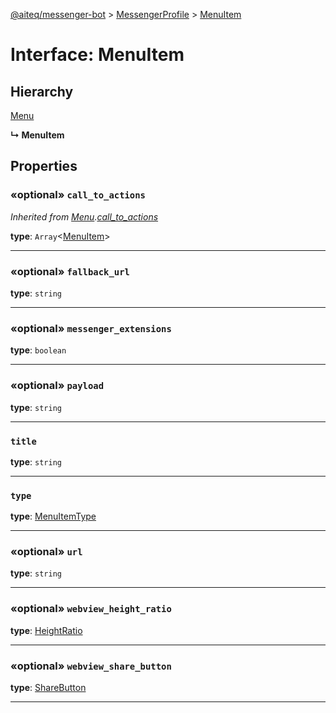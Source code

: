 [@aiteq/messenger-bot](../README.md) > [MessengerProfile](../modules/messengerprofile.md) > [MenuItem](../interfaces/messengerprofile.menuitem.md)

# Interface: MenuItem

## Hierarchy

[Menu](messengerprofile.menu.md)

**↳ MenuItem**

## Properties

<a id="call_to_actions"></a>
### «optional» `call_to_actions`

*Inherited from [Menu](messengerprofile.menu.md).[call_to_actions](messengerprofile.menu.md#call_to_actions)*

**type**: `Array`<[MenuItem](messengerprofile.menuitem.md)>
___

<a id="fallback_url"></a>
### «optional» `fallback_url`

**type**: `string`
___

<a id="messenger_extensions"></a>
### «optional» `messenger_extensions`

**type**: `boolean`
___

<a id="payload"></a>
### «optional» `payload`

**type**: `string`
___

<a id="title"></a>
###  `title`

**type**: `string`
___

<a id="type"></a>
###  `type`

**type**: [MenuItemType](../enums/messengerprofile.menuitemtype.md)
___

<a id="url"></a>
### «optional» `url`

**type**: `string`
___

<a id="webview_height_ratio"></a>
### «optional» `webview_height_ratio`

**type**: [HeightRatio](../enums/webview.heightratio.md)
___

<a id="webview_share_button"></a>
### «optional» `webview_share_button`

**type**: [ShareButton](../enums/webview.sharebutton.md)
___
